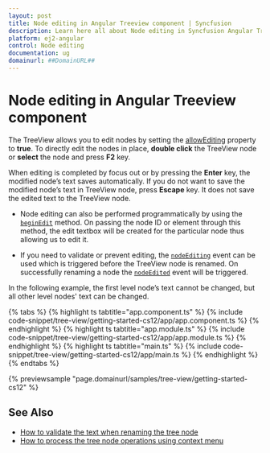 ```yaml
---
layout: post
title: Node editing in Angular Treeview component | Syncfusion
description: Learn here all about Node editing in Syncfusion Angular Treeview component of Syncfusion Essential JS 2 and more.
platform: ej2-angular
control: Node editing 
documentation: ug
domainurl: ##DomainURL##
---
```


# Node editing in Angular Treeview component

The TreeView allows you to edit nodes by setting the [allowEditing](https://ej2.syncfusion.com/angular/documentation/api/treeview#allowediting)
property to **true**.
To directly edit the nodes in place, **double click** the TreeView node or **select** the node and press **F2** key.

When editing is completed by focus out or by pressing the **Enter** key, the modified node’s text saves automatically.
If you do not want to save the modified node’s text in TreeView node, press **Escape** key. It does not save the edited text to the TreeView node.

* Node editing can also be performed programmatically by using the [`beginEdit`](https://ej2.syncfusion.com/angular/documentation/api/treeview#beginedit) method. On passing the node ID or element through this method, the edit textbox will be created for the particular node thus allowing us to edit it.

* If you need to validate or prevent editing, the [`nodeEditing`](https://ej2.syncfusion.com/angular/documentation/api/treeview#nodeediting) event can be used which is triggered before the TreeView node is renamed. On successfully renaming a node the [`nodeEdited`](https://ej2.syncfusion.com/angular/documentation/api/treeview#nodeedited) event will be triggered.

In the following example, the first level node’s text cannot be changed, but all other level nodes' text can be changed.

{% tabs %}
{% highlight ts tabtitle="app.component.ts" %}
{% include code-snippet/tree-view/getting-started-cs12/app/app.component.ts %}
{% endhighlight %}
{% highlight ts tabtitle="app.module.ts" %}
{% include code-snippet/tree-view/getting-started-cs12/app/app.module.ts %}
{% endhighlight %}
{% highlight ts tabtitle="main.ts" %}
{% include code-snippet/tree-view/getting-started-cs12/app/main.ts %}
{% endhighlight %}
{% endtabs %}
  
{% previewsample "page.domainurl/samples/tree-view/getting-started-cs12" %}

## See Also

* [How to validate the text when renaming the tree node](./how-to/validate-the-text-when-renaming-the-tree-node)
* [How to process the tree node operations using context menu](./how-to/process-the-tree-node-operations-using-context-menu)

